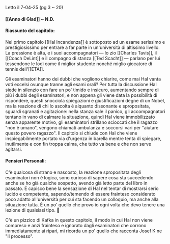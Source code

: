Letto il 7-04-25 (pg 3 ~ 20)
#### [[Anno di Glad]] ~ N.D.
#### Riassunto del capitolo:
Nel primo capitolo [[Hal Incandenza]] è sottoposto ad un esame serissimo e prestigiosissimo per entrare a far parte in un'università di altissimo livello. La pressione è alta, e i suoi accompagnatori — lo zio [[Charles Tavis]], il [[Coach DeLint]] e il compagno di stanza [[Ted Scacht]] — parlano per lui tessendone le lodi come il miglior studente nonché miglio giocatore di tennis dell'[[ETA]].

Gli esaminatori hanno dei dubbi che vogliono chiarire, come mai Hal vanta voti eccelsi ovunque tranne agli esami orali? Per tutta la discussione Hal siede in silenzio con fare un po' timido e insicuro, aumentando sempre di più i dubbi degli esaminatori, e non appena gli viene data la possibilità di rispondere, questi snocciola spiegazioni e giustificazioni degne di un Nobel, ma la reazione di chi lo ascolta è alquanto dissonante e spropositata, sguardi sgranati e agitazione: nella stanza sale il panico, gli accompagnatori tentano in vano di calmare la situazione, quindi Hal viene immobilizzato senza apparente motivo, gli esaminatori strillano scioccati che il ragazzo "non è umano", vengono chiamati ambulanza e soccorsi vari per "aiutare questo povero ragazzo". Il capitolo si chiude con Hal che viene inspiegabilmente portato via d'urgenza in barella mentre tenta di spiegare, inutilmente e con fin troppa calma, che tutto va bene e che non serve agitarsi.

#### Pensieri Personali:
C'è qualcosa di strano e nascosto, la reazione spropositata degli esaminatori non è logica, sono curioso di sapere cosa sta succedendo anche se ho già qualche sospetto, avendo già letto parte del libro in passato.
E capisco bene la sensazione di Hal nel tentar di mostrarsi serio lucido e competente, sapendo/temendo di essere frainteso considerato poco adatto all'università per cui sta facendo un colloquio, ma anche alla situazione tutta. È un po' quello che provo io ogni volta che devo tenere una lezione di qualsiasi tipo. 😬

C'è un pizzico di Kafka in questo capitolo, il modo in cui Hal non viene compreso e anzi frainteso e ignorato dagli esaminatori che corrono immediatamente ai ripari, mi ricorda un po' quello che racconta Josef K ne "Il processo".
